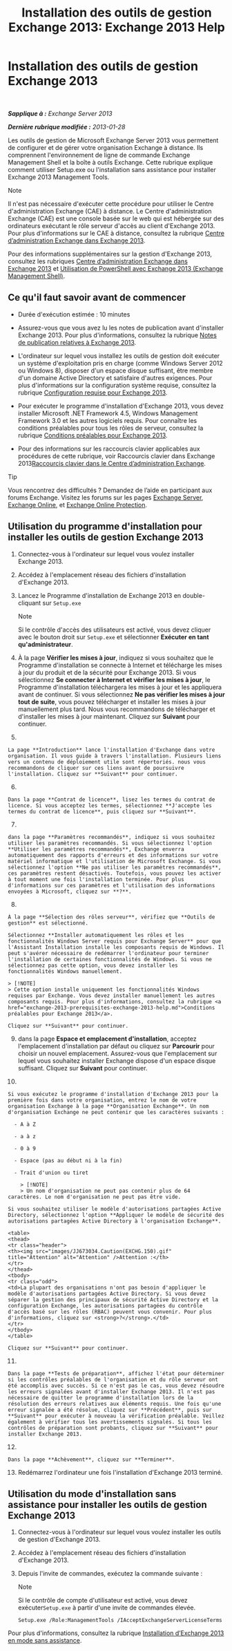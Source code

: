 ﻿---
title: 'Installation des outils de gestion Exchange 2013: Exchange 2013 Help'
TOCTitle: Installation des outils de gestion Exchange 2013
ms:assetid: 71fcbe4c-783b-4f77-aabb-a21aa7a4ef23
ms:mtpsurl: https://technet.microsoft.com/fr-fr/library/Bb232090(v=EXCHG.150)
ms:contentKeyID: 50555414
ms.date: 04/24/2018
mtps_version: v=EXCHG.150
ms.translationtype: HT
---

# Installation des outils de gestion Exchange 2013

 

_**Sapplique à :** Exchange Server 2013_

_**Dernière rubrique modifiée :** 2013-01-28_

Les outils de gestion de Microsoft Exchange Server 2013 vous permettent de configurer et de gérer votre organisation Exchange à distance. Ils comprennent l'environnement de ligne de commande Exchange Management Shell et la boîte à outils Exchange. Cette rubrique explique comment utiliser Setup.exe ou l'installation sans assistance pour installer Exchange 2013 Management Tools.

> [!NOTE]
> Il n'est pas nécessaire d'exécuter cette procédure pour utiliser le Centre d'administration Exchange (CAE) à distance. Le Centre d'administration Exchange (CAE) est une console basée sur le web qui est hébergée sur des ordinateurs exécutant le rôle serveur d'accès au client d'Exchange 2013. Pour plus d'informations sur le CAE à distance, consultez la rubrique <a href="exchange-admin-center-in-exchange-2013-exchange-2013-help.md">Centre d’administration Exchange dans Exchange 2013</a>.


Pour des informations supplémentaires sur la gestion d'Exchange 2013, consultez les rubriques [Centre d’administration Exchange dans Exchange 2013](exchange-admin-center-in-exchange-2013-exchange-2013-help.md) et [Utilisation de PowerShell avec Exchange 2013 (Exchange Management Shell)](https://technet.microsoft.com/fr-fr/library/bb123778\(v=exchg.150\)).

## Ce qu'il faut savoir avant de commencer

  - Durée d'exécution estimée : 10 minutes

  - Assurez-vous que vous avez lu les notes de publication avant d'installer Exchange 2013. Pour plus d'informations, consultez la rubrique [Notes de publication relatives à Exchange 2013](release-notes-for-exchange-2013-exchange-2013-help.md).

  - L'ordinateur sur lequel vous installez les outils de gestion doit exécuter un système d'exploitation pris en charge (comme Windows Server 2012 ou Windows 8), disposer d'un espace disque suffisant, être membre d'un domaine Active Directory et satisfaire d'autres exigences. Pour plus d'informations sur la configuration système requise, consultez la rubrique [Configuration requise pour Exchange 2013](exchange-2013-system-requirements-exchange-2013-help.md).

  - Pour exécuter le programme d'installation d'Exchange 2013, vous devez installer Microsoft .NET Framework 4.5, Windows Management Framework 3.0 et les autres logiciels requis. Pour connaître les conditions préalables pour tous les rôles de serveur, consultez la rubrique [Conditions préalables pour Exchange 2013](exchange-2013-prerequisites-exchange-2013-help.md).

  - Pour des informations sur les raccourcis clavier applicables aux procédures de cette rubrique, voir Raccourcis clavier dans Exchange 2013[Raccourcis clavier dans le Centre d’administration Exchange](keyboard-shortcuts-in-the-exchange-admin-center-exchange-online-protection-help.md).

> [!TIP]
> Vous rencontrez des difficultés ? Demandez de l’aide en participant aux forums Exchange. Visitez les forums sur les pages <a href="https://go.microsoft.com/fwlink/p/?linkid=60612">Exchange Server</a>, <a href="https://go.microsoft.com/fwlink/p/?linkid=267542">Exchange Online</a>, et <a href="https://go.microsoft.com/fwlink/p/?linkid=285351">Exchange Online Protection</a>.


## Utilisation du programme d'installation pour installer les outils de gestion Exchange 2013

1.  Connectez-vous à l'ordinateur sur lequel vous voulez installer Exchange 2013.

2.  Accédez à l'emplacement réseau des fichiers d'installation d'Exchange 2013.

3.  Lancez le Programme d'installation de Exchange 2013 en double-cliquant sur `Setup.exe`
    
    > [!NOTE]
    > Si le contrôle d'accès des utilisateurs est activé, vous devez cliquer avec le bouton droit sur <code>Setup.exe</code> et sélectionner <strong>Exécuter en tant qu'administrateur</strong>.


4.  À la page **Vérifier les mises à jour**, indiquez si vous souhaitez que le Programme d'installation se connecte à Internet et télécharge les mises à jour du produit et de la sécurité pour Exchange 2013. Si vous sélectionnez **Se connecter à Internet et vérifier les mises à jour**, le Programme d'installation téléchargera les mises à jour et les appliquera avant de continuer. Si vous sélectionnez **Ne pas vérifier les mises à jour tout de suite**, vous pouvez télécharger et installer les mises à jour manuellement plus tard. Nous vous recommandons de télécharger et d'installer les mises à jour maintenant. Cliquez sur **Suivant** pour continuer.

5.  
    
    La page **Introduction** lance l'installation d'Exchange dans votre organisation. Il vous guide à travers l'installation. Plusieurs liens vers un contenu de déploiement utile sont répertoriés. nous vous recommandons de cliquer sur ces liens avant de poursuivre l'installation. Cliquez sur **Suivant** pour continuer.

6.  
    
    Dans la page **Contrat de licence**, lisez les termes du contrat de licence. Si vous acceptez les termes, sélectionnez **J'accepte les termes du contrat de licence**, puis cliquez sur **Suivant**.

7.  
    
    dans la page **Paramètres recommandés**, indiquez si vous souhaitez utiliser les paramètres recommandés. Si vous sélectionnez l'option **Utiliser les paramètres recommandés**, Exchange enverra automatiquement des rapports d'erreurs et des informations sur votre matériel informatique et l'utilisation de Microsoft Exchange. Si vous sélectionnez l'option **Ne pas utiliser les paramètres recommandés**, ces paramètres restent désactivés. Toutefois, vous pouvez les activer à tout moment une fois l'installation terminée. Pour plus d'informations sur ces paramètres et l'utilisation des informations envoyées à Microsoft, cliquez sur **?**.

8.  
    
    À la page **Sélection des rôles serveur**, vérifiez que **Outils de gestion** est sélectionné.
    
    Sélectionnez **Installer automatiquement les rôles et les fonctionnalités Windows Server requis pour Exchange Server** pour que l'Assistant Installation installe les composants requis de Windows. Il peut s'avérer nécessaire de redémarrer l'ordinateur pour terminer l'installation de certaines fonctionnalités de Windows. Si vous ne sélectionnez pas cette option, vous devez installer les fonctionnalités Windows manuellement.
    
    > [!NOTE]
    > Cette option installe uniquement les fonctionnalités Windows requises par Exchange. Vous devez installer manuellement les autres composants requis. Pour plus d'informations, consultez la rubrique <a href="exchange-2013-prerequisites-exchange-2013-help.md">Conditions préalables pour Exchange 2013</a>.
    
    Cliquez sur **Suivant** pour continuer.

9.  dans la page **Espace et emplacement d'installation**, acceptez l'emplacement d'installation par défaut ou cliquez sur **Parcourir** pour choisir un nouvel emplacement. Assurez-vous que l'emplacement sur lequel vous souhaitez installer Exchange dispose d'un espace disque suffisant. Cliquez sur **Suivant** pour continuer.

10. 
    
    Si vous exécutez le programme d'installation d'Exchange 2013 pour la première fois dans votre organisation, entrez le nom de votre organisation Exchange à la page **Organisation Exchange**. Un nom d'organisation Exchange ne peut contenir que les caractères suivants :
    
      - A à Z
    
      - a à z
    
      - 0 à 9
    
      - Espace (pas au début ni à la fin)
    
      - Trait d'union ou tiret
        
        > [!NOTE]
        > Un nom d'organisation ne peut pas contenir plus de 64 caractères. Le nom d'organisation ne peut pas être vide.
    
    Si vous souhaitez utiliser le modèle d'autorisations partagées Active Directory, sélectionnez l'option **Appliquer le modèle de sécurité des autorisations partagées Active Directory à l'organisation Exchange**.
    
    <table>
    <thead>
    <tr class="header">
    <th><img src="images/JJ673034.Caution(EXCHG.150).gif" title="Attention" alt="Attention" />Attention :</th>
    </tr>
    </thead>
    <tbody>
    <tr class="odd">
    <td>La plupart des organisations n'ont pas besoin d'appliquer le modèle d'autorisations partagées Active Directory. Si vous devez séparer la gestion des principaux de sécurité Active Directory et la configuration Exchange, les autorisations partagées du contrôle d'accès basé sur les rôles (RBAC) peuvent vous convenir. Pour plus d'informations, cliquez sur <strong>?</strong>.</td>
    </tr>
    </tbody>
    </table>
    
    Cliquez sur **Suivant** pour continuer.

11. 
    
    Dans la page **Tests de préparation**, affichez l'état pour déterminer si les contrôles préalables de l'organisation et du rôle serveur ont été accomplis avec succès. Si ce n'est pas le cas, vous devez résoudre les erreurs signalées avant d'installer Exchange 2013. Il n'est pas nécessaire de quitter le programme d'installation lors de la résolution des erreurs relatives aux éléments requis. Une fois qu'une erreur signalée a été résolue, cliquez sur **Précédent**, puis sur **Suivant** pour exécuter à nouveau la vérification préalable. Veillez également à vérifier tous les avertissements signalés. Si tous les contrôles de préparation sont probants, cliquez sur **Suivant** pour installer Exchange 2013.

12. 
    
    Dans la page **Achèvement**, cliquez sur **Terminer**.

13. Redémarrez l'ordinateur une fois l'installation d'Exchange 2013 terminé.

## Utilisation du mode d'installation sans assistance pour installer les outils de gestion Exchange 2013

1.  Connectez-vous à l'ordinateur sur lequel vous voulez installer les outils de gestion d'Exchange 2013.

2.  Accédez à l'emplacement réseau des fichiers d'installation d'Exchange 2013.

3.  Depuis l'invite de commandes, exécutez la commande suivante :
    
    > [!NOTE]
    > Si le contrôle de compte d'utilisateur est activé, vous devez exécuter<code>Setup.exe</code> à partir d'une invite de commandes élevée.
    
        Setup.exe /Role:ManagementTools /IAcceptExchangeServerLicenseTerms

Pour plus d'informations, consultez la rubrique [Installation d’Exchange 2013 en mode sans assistance](install-exchange-2013-using-unattended-mode-exchange-2013-help.md).

